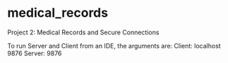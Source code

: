 # medical_records
Project 2: Medical Records and Secure Connections

To run Server and Client from an IDE, the arguments are:
Client: localhost 9876
Server: 9876

